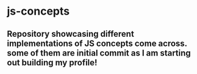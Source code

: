 # js-concepts

## Repository showcasing different implementations of JS concepts come across. some of them are initial commit as I am starting out building my profile!
